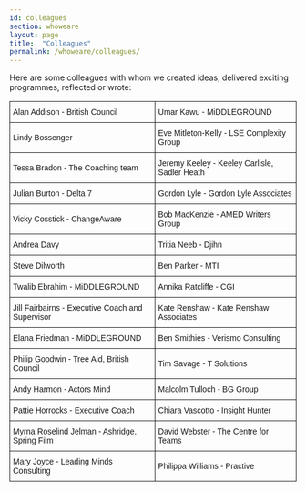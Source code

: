 ```yaml
---
id: colleagues
section: whoweare
layout: page
title:  "Colleagues"
permalink: /whoweare/colleagues/
---
```


Here are some colleagues with whom we created ideas, delivered exciting programmes, reflected or wrote:

<style type="text/css">
.tg  {border-collapse:collapse;border-spacing:0;}
.tg td{font-family:Arial, sans-serif;font-size:14px;padding:10px 5px;border-style:solid;border-width:1px;overflow:hidden;word-break:normal;}
.tg th{font-family:Arial, sans-serif;font-size:14px;font-weight:normal;padding:10px 5px;border-style:solid;border-width:1px;overflow:hidden;word-break:normal;}
</style>
<table class="tg">
  <tr>
    <td class="tg-031e">Alan Addison - British Council</th>
    <td class="tg-031e">Umar Kawu - MiDDLEGROUND</th>
  </tr>
  <tr>
    <td class="tg-031e">Lindy Bossenger</td>
    <td class="tg-031e">Eve Mitleton-Kelly - LSE Complexity Group</td>
  </tr>
  <tr>
    <td class="tg-031e">Tessa Bradon - The Coaching team</td>
    <td class="tg-031e">Jeremy Keeley - Keeley Carlisle, Sadler Heath</td>
  </tr>
  <tr>
    <td class="tg-031e">Julian Burton - Delta 7</td>
    <td class="tg-031e">Gordon Lyle - Gordon Lyle Associates</td>
  </tr>
  <tr>
    <td class="tg-031e">Vicky Cosstick - ChangeAware</td>
    <td class="tg-031e">Bob MacKenzie - AMED Writers Group</td>
  </tr>
  <tr>
    <td class="tg-031e">Andrea Davy</td>
    <td class="tg-031e">Tritia Neeb - Djihn</td>
  </tr>
  <tr>
    <td class="tg-031e">Steve Dilworth</td>
    <td class="tg-031e">Ben Parker - MTI</td>
  </tr>
  <tr>
    <td class="tg-031e">Twalib Ebrahim - MiDDLEGROUND</td>
    <td class="tg-031e">Annika Ratcliffe - CGI</td>
  </tr>
  <tr>
    <td class="tg-031e">Jill Fairbairns - Executive Coach and Supervisor</td>
   <td class="tg-031e">Kate Renshaw - Kate Renshaw Associates</td>
  </tr>
  <tr>
    <td class="tg-031e">Elana Friedman - MiDDLEGROUND</td>
    <td class="tg-031e">Ben Smithies - Verismo Consulting</td>
  </tr>
  <tr>
    <td class="tg-031e">Philip Goodwin - Tree Aid, British Council</td>
     <td class="tg-031e">Tim Savage - T Solutions</td>
  </tr>
  <tr>
    <td class="tg-031e">Andy Harmon - Actors Mind</td>
    <td class="tg-031e">Malcolm Tulloch - BG Group<br></td>
  </tr>
  <tr>
    <td class="tg-031e">Pattie Horrocks - Executive Coach</td>
      <td class="tg-031e">Chiara Vascotto - Insight Hunter<br></td>
  </tr>
  <tr>
    <td class="tg-031e">Myrna Roselind Jelman - Ashridge, Spring Film</td>
  <td class="tg-031e">David Webster - The Centre for Teams<br></td>
  </tr>
   <tr>
    <td class="tg-031e">Mary Joyce - Leading Minds Consulting</td>
    <td class="tg-031e">Philippa Williams - Practive</td>
  </tr>

</table>